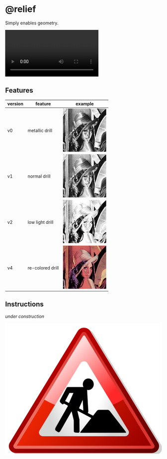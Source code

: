 # @relief

Simply enables geometry.

![type:video](static/relief/@relief-hd-2.mp4)




## Features





| version | feature          | example                          |
|---------|------------------|----------------------------------|
| v0      | metallic drill   | ![](static/relief/v0/lena.png) |
| v1      | normal drill     | ![](static/relief/v1/lena.png) |
| v2      | low light drill  | ![](static/relief/v2/lena.png) |
| v4      | re-colored drill | ![](static/relief/v4/lena.png) |



## Instructions


*under construction*


![img](static/external/under_construction.png)
